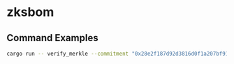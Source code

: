 # zksbom

## Command Examples

```Bash
cargo run -- verify_merkle --commitment "0x28e2f187d92d3816d0f1a207bf91b9af427d731ef4abea59e510b4952ea109e3" --proof_path "../zksbom/tmp/output/proof.txt"
```
